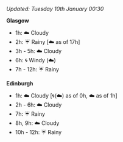 *Updated: Tuesday 10th January 00:30*

**Glasgow**

* 1h: :cloud: Cloudy
* 2h: :umbrella: Rainy [:cloud: as of 17h]
* 3h - 5h: :cloud: Cloudy
* 6h: :cyclone: Windy (:cloud:)
* 7h - 12h: :umbrella: Rainy

**Edinburgh**

* 1h: :cloud: Cloudy [:cyclone:(:cloud:) as of 0h, :cloud: as of 1h]
* 2h - 6h: :cloud: Cloudy
* 7h: :umbrella: Rainy
* 8h, 9h: :cloud: Cloudy
* 10h - 12h: :umbrella: Rainy
